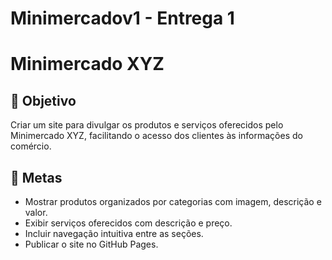 # Minimercadov1 - Entrega 1
# Minimercado XYZ

## 🎯 Objetivo
Criar um site para divulgar os produtos e serviços oferecidos pelo Minimercado XYZ, facilitando o acesso dos clientes às informações do comércio.

## 📌 Metas
- Mostrar produtos organizados por categorias com imagem, descrição e valor.
- Exibir serviços oferecidos com descrição e preço.
- Incluir navegação intuitiva entre as seções.
- Publicar o site no GitHub Pages.
